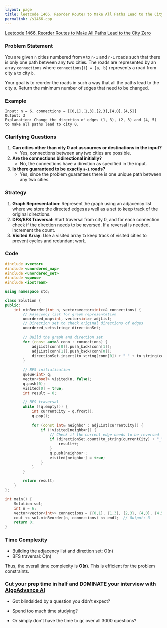 ```yaml
---
layout: page
title: leetcode 1466. Reorder Routes to Make All Paths Lead to the City Zero
permalink: /s1466-cpp
---
```

[Leetcode 1466. Reorder Routes to Make All Paths Lead to the City Zero](https://algoadvance.github.io/algoadvance/l1466)
### Problem Statement
You are given `n` cities numbered from `0` to `n-1` and `n-1` roads such that there is only one path between any two cities. The roads are represented by an array `connections` where `connections[i] = [a, b]` represents a road from city `a` to city `b`.

Your goal is to reorder the roads in such a way that all the paths lead to the city `0`. Return the minimum number of edges that need to be changed.

### Example
```
Input: n = 6, connections = [[0,1],[1,3],[2,3],[4,0],[4,5]]
Output: 3
Explanation: Change the direction of edges (1, 3), (2, 3) and (4, 5) to make all paths lead to city 0.
```

### Clarifying Questions
1. **Can cities other than city 0 act as sources or destinations in the input?**
   - Yes, connections between any two cities are possible.
2. **Are the connections bidirectional initially?**
   - No, the connections have a direction as specified in the input.
3. **Is there guaranteed to be exactly `n-1` roads?**
   - Yes, since the problem guarantees there is one unique path between any two cities.

### Strategy
1. **Graph Representation**: Represent the graph using an adjacency list where we store the directed edges as well as a set to keep track of the original directions.
2. **DFS/BFS Traversal**: Start traversal from city 0, and for each connection check if the direction needs to be reversed. If a reversal is needed, increment the count.
3. **Visited Array**: Use a visited array to keep track of visited cities to prevent cycles and redundant work.

### Code

```cpp
#include <vector>
#include <unordered_map>
#include <unordered_set>
#include <queue>
#include <iostream>

using namespace std;

class Solution {
public:
    int minReorder(int n, vector<vector<int>>& connections) {
        // Adjacency list for graph representation
        unordered_map<int, vector<int>> adjList;
        // Direction set to check original directions of edges
        unordered_set<string> directionSet;
        
        // Build the graph and direction set
        for (const auto& conn : connections) {
            adjList[conn[0]].push_back(conn[1]);
            adjList[conn[1]].push_back(conn[0]);
            directionSet.insert(to_string(conn[0]) + "_" + to_string(conn[1]));
        }
        
        // BFS initialization
        queue<int> q;
        vector<bool> visited(n, false);
        q.push(0);
        visited[0] = true;
        int result = 0;

        // BFS traversal
        while (!q.empty()) {
            int currentCity = q.front();
            q.pop();
            
            for (const int& neighbor : adjList[currentCity]) {
                if (!visited[neighbor]) {
                    // Check if the current edge needs to be reversed
                    if (directionSet.count(to_string(currentCity) + "_" + to_string(neighbor))) {
                        result++;
                    }
                    q.push(neighbor);
                    visited[neighbor] = true;
                }
            }
        }

        return result;
    }
};

int main() {
    Solution sol;
    int n = 6;
    vector<vector<int>> connections = {{0,1}, {1,3}, {2,3}, {4,0}, {4,5}};
    cout << sol.minReorder(n, connections) << endl;  // Output: 3
    return 0;
}
```

### Time Complexity
- Building the adjacency list and direction set: O(n)
- BFS traversal: O(n)

Thus, the overall time complexity is **O(n)**. This is efficient for the problem constraints.


### Cut your prep time in half and DOMINATE your interview with [AlgoAdvance AI](https://algoAdvance.com)

- Got blindsided by a question you didn't expect?

- Spend too much time studying?

- Or simply don't have the time to go over all 3000 questions?

